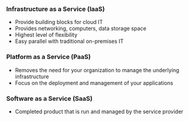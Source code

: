 ### Infrastructure as a Service (laaS)

- Provide building blocks for cloud IT
- Provides networking, computers, data storage space
- Highest level of flexibility
- Easy parallel with traditional on-premises IT

### Platform as a Service (PaaS)

- Removes the need for your organization to manage the underlying infrastructure
- Focus on the deployment and management of your applications

### Software as a Service (SaaS)

- Completed product that is run and managed by the service provider

